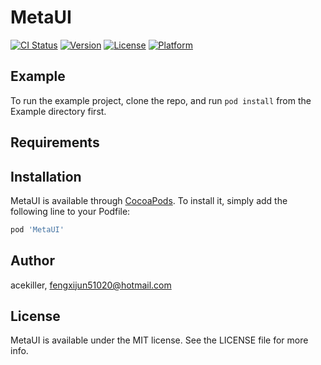 # MetaUI

[![CI Status](https://img.shields.io/travis/acekiller/MetaUI.svg?style=flat)](https://travis-ci.org/acekiller/MetaUI)
[![Version](https://img.shields.io/cocoapods/v/MetaUI.svg?style=flat)](https://cocoapods.org/pods/MetaUI)
[![License](https://img.shields.io/cocoapods/l/MetaUI.svg?style=flat)](https://cocoapods.org/pods/MetaUI)
[![Platform](https://img.shields.io/cocoapods/p/MetaUI.svg?style=flat)](https://cocoapods.org/pods/MetaUI)

## Example

To run the example project, clone the repo, and run `pod install` from the Example directory first.

## Requirements

## Installation

MetaUI is available through [CocoaPods](https://cocoapods.org). To install
it, simply add the following line to your Podfile:

```ruby
pod 'MetaUI'
```

## Author

acekiller, fengxijun51020@hotmail.com

## License

MetaUI is available under the MIT license. See the LICENSE file for more info.
